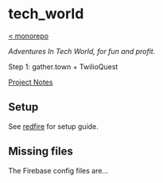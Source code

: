 # tech_world

[< monorepo](../../README.md)

*Adventures In Tech World, for fun and profit.*

Step 1: gather.town + TwilioQuest

[Project Notes](https://enspyrco.notion.site/TechWorld-b3d42528559a485e81cb7def11db5de7)

## Setup

See [redfire](https://github.com/enspyrco/monorepo/tree/main/packages/redfire) for setup guide.

## Missing files

The Firebase config files are...
